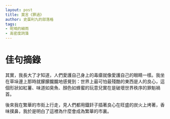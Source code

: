 ```yaml
---
layout: post
title: 莫言《罪過》
author: 史蛋利九的部落格
tags:
- 呢喃的細雨
- 高密度詞藻
---
```

# 佳句摘錄

其實，我長大了才知道，人們愛護自己身上的毒瘡就像愛護自己的眼睛一樣。我坐在草垛邊上那時就朦朦朧朧地感覺到：世界上最可怕最殘酷的東西是人的良心，這個形狀如紅薯、味道如臭魚、顏色如蜂蜜的玩意兒實在是破壞世界秩序的罪魁禍首。

後來我在繁華的市街上行走，見人們都用鐡釺子插著良心在旺盛的炭火上烤著，香味撲鼻，我於是明白了這裡為什麼會成為繁華的市裏。
